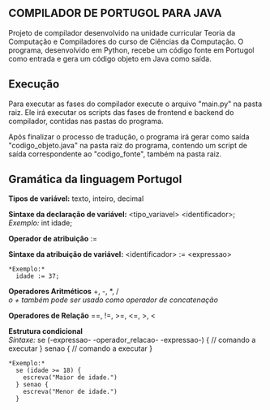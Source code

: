 ## COMPILADOR DE PORTUGOL PARA JAVA
Projeto de compilador desenvolvido na unidade curricular Teoria da Computação e Compiladores do curso de Ciências da Computação. O programa, desenvolvido em Python, recebe um código fonte em Portugol como entrada e gera um código objeto em Java como saída.

## Execução
Para executar as fases do compilador execute o arquivo "main.py" na pasta raiz. Ele irá executar os scripts das fases de frontend e backend do compilador, contidas nas pastas do programa.

Após finalizar o processo de tradução, o programa irá gerar como saída "codigo_objeto.java" na pasta raiz do programa, contendo um script de saída correspondente ao "codigo_fonte", também na pasta raiz.

## Gramática da linguagem Portugol  
  **Tipos de variável:** texto, inteiro, decimal

  **Sintaxe da declaração de variável:** &lt;tipo_variavel&gt; &lt;identificador&gt;;  
    *Exemplo:*
      int idade;  
  
  **Operador de atribuição**
    :=

  **Sintaxe da atribuição de variável:** &lt;identificador&gt; := &lt;expressao&gt;  

    *Exemplo:* 
      idade := 37;  
  
  **Operadores Aritméticos**
    +, -, *, /  
    *o + também pode ser usado como operador de concatenação*
  
  **Operadores de Relação**
    ==, !=, >=, <=, >, <

  **Estrutura condicional**  
    *Sintaxe:* 
      se (-expressao- -operador_relacao- -expressao-) {
        // comando a executar
      } senao {
        // comando a executar
      }

    *Exemplo:*
      se (idade >= 18) {
        escreva("Maior de idade.")
      } senao {
        escreva("Menor de idade.")
      }
  